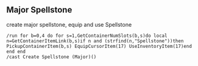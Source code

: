 ## Major Spellstone
create major spellstone, equip and use Spellstone
```
/run for b=0,4 do for s=1,GetContainerNumSlots(b,s)do local n=GetContainerItemLink(b,s)if n and (strfind(n,"Spellstone"))then PickupContainerItem(b,s) EquipCursorItem(17) UseInventoryItem(17)end end end
/cast Create Spellstone (Major)()
```